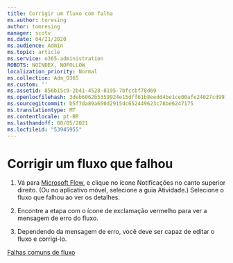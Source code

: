 ```yaml
---
title: Corrigir um fluxo com falha
ms.author: toresing
author: tomresing
manager: scotv
ms.date: 04/21/2020
ms.audience: Admin
ms.topic: article
ms.service: o365-administration
ROBOTS: NOINDEX, NOFOLLOW
localization_priority: Normal
ms.collection: Adm_O365
ms.custom: ''
ms.assetid: 856b15c9-2b41-4528-8195-7bfccbf78d69
ms.openlocfilehash: 3deb6062b5359924e15dff61b8eedd4be1ce00afe24027cd9917271bd5bbe48d
ms.sourcegitcommit: b5f7da89a650d2915dc652449623c78be6247175
ms.translationtype: MT
ms.contentlocale: pt-BR
ms.lasthandoff: 08/05/2021
ms.locfileid: "53945955"
---
```

# <a name="fix-a-flow-that-failed"></a>Corrigir um fluxo que falhou

1. Vá para [Microsoft Flow](https://flow.microsoft.com/), e clique no ícone Notificações no canto superior direito. (Ou no aplicativo móvel, selecione a guia Atividade.) Selecione o fluxo que falhou ao ver os detalhes.
    
2. Encontre a etapa com o ícone de exclamação vermelho para ver a mensagem de erro do fluxo.
    
3. Dependendo da mensagem de erro, você deve ser capaz de editar o fluxo e corrigi-lo. 
    
[Falhas comuns de fluxo](https://go.microsoft.com/fwlink/?linkid=872110)
  

